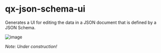 # qx-json-schema-ui

Generates a UI for editing the data in a JSON document that is defined by a JSON Schema.

![image](https://user-images.githubusercontent.com/6498506/222296515-2f8142e9-1e0e-4cb6-b11b-852e094ad785.png)

*Note: Under construction!*
